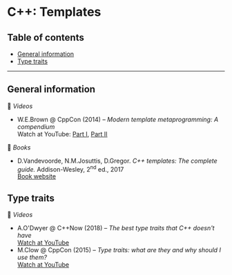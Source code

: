 # C++: Templates

## Table of contents

* [General information](#general-information)
* [Type traits](#type-traits)

---

## General information

:movie_camera: *Videos*

* W.E.Brown @ CppCon (2014) &ndash; *Modern template metaprogramming: A compendium*\
Watch at YouTube: [Part I](https://www.youtube.com/watch?v=Am2is2QCvxY), [Part II](https://www.youtube.com/watch?v=a0FliKwcwXE)

:book: *Books*

* D.Vandevoorde, N.M.Josuttis, D.Gregor. *C++ templates: The complete guide.* Addison-Wesley, 2<sup>nd</sup> ed., 2017\
[Book website](http://www.tmplbook.com/)

## Type traits

:movie_camera: *Videos*

* A.O'Dwyer @ C++Now (2018) &ndash; *The best type traits that C++ doesn't have*\
[Watch at YouTube](https://www.youtube.com/watch?v=MWBfmmg8-Yo)
* M.Clow @ CppCon (2015) &ndash; *Type traits: what are they and why should I use them?*\
[Watch at YouTube](https://www.youtube.com/watch?v=VvbTP_k_Df4)
